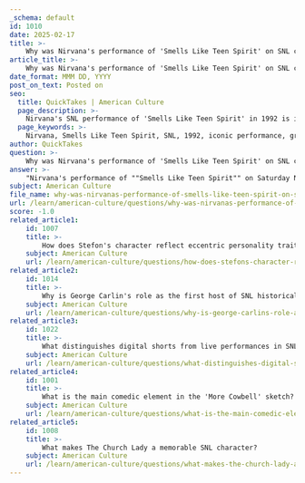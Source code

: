 ```yaml
---
_schema: default
id: 1010
date: 2025-02-17
title: >-
    Why was Nirvana's performance of 'Smells Like Teen Spirit' on SNL considered iconic?
article_title: >-
    Why was Nirvana's performance of 'Smells Like Teen Spirit' on SNL considered iconic?
date_format: MMM DD, YYYY
post_on_text: Posted on
seo:
  title: QuickTakes | American Culture
  page_description: >-
    Nirvana's SNL performance of 'Smells Like Teen Spirit' in 1992 is iconic due to its cultural impact, raw energy, and influence on the music industry, marking a pivotal moment in the grunge movement.
  page_keywords: >-
    Nirvana, Smells Like Teen Spirit, SNL, 1992, iconic performance, grunge movement, cultural impact, raw energy, Kurt Cobain, alternative rock, memorable moment, music history, influence on artists, chaotic stage presence, anti-establishment attitude
author: QuickTakes
question: >-
    Why was Nirvana's performance of 'Smells Like Teen Spirit' on SNL considered iconic?
answer: >-
    "Nirvana's performance of ""Smells Like Teen Spirit"" on Saturday Night Live (SNL) in 1992 is considered iconic for several reasons:\n1. **Cultural Impact**: The performance marked a significant moment in music history, as it brought the grunge movement into the mainstream. At a time when pop and hair metal dominated the charts, Nirvana's raw sound and aesthetic resonated with a generation seeking authenticity and rebellion against the polished image of mainstream music.\n2. **Raw Energy**: Nirvana delivered a powerful and chaotic performance that encapsulated the band's ethos. The intensity of Kurt Cobain's vocals, combined with the band's dynamic instrumentation, created an unforgettable experience that left a lasting impression on viewers.\n3. **Visual Representation**: The performance featured a stark contrast to the typical polished musical acts of the time. The band's disheveled appearance and the chaotic stage presence reflected the grunge culture, which was characterized by its anti-establishment attitude and rejection of conventional norms.\n4. **Influence on Future Artists**: This performance not only solidified Nirvana's status as a leading force in rock music but also influenced countless artists and bands that followed. It helped pave the way for alternative rock and grunge music, shaping the sound of the 1990s and beyond.\n5. **Memorable Moment in SNL History**: SNL has a long history of showcasing musical talent, and Nirvana's performance is often cited as one of the most memorable. It stands out in the show's legacy, highlighting the intersection of music and comedy in a way that resonated with audiences.\nOverall, Nirvana's performance of ""Smells Like Teen Spirit"" on SNL is iconic not just for its musicality but for its cultural significance, raw energy, and lasting influence on the music industry."
subject: American Culture
file_name: why-was-nirvanas-performance-of-smells-like-teen-spirit-on-snl-considered-iconic.md
url: /learn/american-culture/questions/why-was-nirvanas-performance-of-smells-like-teen-spirit-on-snl-considered-iconic
score: -1.0
related_article1:
    id: 1007
    title: >-
        How does Stefon's character reflect eccentric personality traits?
    subject: American Culture
    url: /learn/american-culture/questions/how-does-stefons-character-reflect-eccentric-personality-traits
related_article2:
    id: 1014
    title: >-
        Why is George Carlin's role as the first host of SNL historically significant?
    subject: American Culture
    url: /learn/american-culture/questions/why-is-george-carlins-role-as-the-first-host-of-snl-historically-significant
related_article3:
    id: 1022
    title: >-
        What distinguishes digital shorts from live performances in SNL's sketch formats?
    subject: American Culture
    url: /learn/american-culture/questions/what-distinguishes-digital-shorts-from-live-performances-in-snls-sketch-formats
related_article4:
    id: 1001
    title: >-
        What is the main comedic element in the 'More Cowbell' sketch?
    subject: American Culture
    url: /learn/american-culture/questions/what-is-the-main-comedic-element-in-the-more-cowbell-sketch
related_article5:
    id: 1008
    title: >-
        What makes The Church Lady a memorable SNL character?
    subject: American Culture
    url: /learn/american-culture/questions/what-makes-the-church-lady-a-memorable-snl-character
---
```


&nbsp;